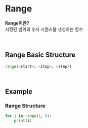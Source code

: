 # Range
**Range이란?** <br>
지정된 범위의 숫자 시퀀스를 생성하는 함수

<br>

## Range Basic Structure
```python
range(<start>, <stop>, <step>)
```


<br>

## Example
### Range Structure
```python
for i in range(1, 6):
    print(i)
```